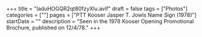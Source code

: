 +++
title = "IaduHOGQR2qt80fzyXlu.avif"
draft = false
tags = ["Photos"]
categories = [""]
pages = ["PTT Kooser Jasper T. Jowls Name Sign (1978)"]
startDate = ""
description = "Seen in the 1978 Kooser Opening Promotional Brochure, published on 12/4/78."
+++
